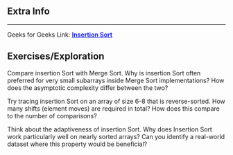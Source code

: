 <style>

a:link {

    color: #1e28f0;

}

a:visited{

    color: #3c1478;

}

a:hover{

    color: #1e288c;

}

</style>



## Extra lnfo



-----



Geeks for Geeks Link: [**Insertion Sort**][G4GLink]



[G4GLink]: https://www.geeksforgeeks.org/dsa/insertion-sort-algorithm/



## Exercises/Exploration



Compare insertion Sort with Merge Sort.
Why is insertion Sort often preferred for very small subarrays inside Merge Sort implementations?
How does the asymptotic complexity differ between the two?

Try tracing insertion Sort on an array of size 6-8 that is reverse-sorted.
How many shifts (element moves) are required in total?
How does this compare to the number of comparisons?

Think about the adaptiveness of insertion Sort.
Why does Insertion Sort work particularly well on nearly sorted arrays?
Can you identify a real-world dataset where this property would be beneficial?
